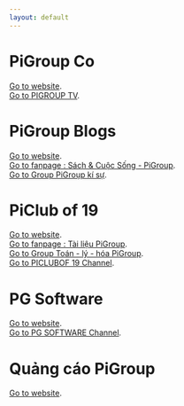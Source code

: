 ```yaml
---
layout: default
---
```

<!-- 
Text can be **bold**, _italic_, or ~~strikethrough~~.
-->
<!-- 
[Link to another page](./another-page.html).
-->

# PiGroup Co

[Go to website](http://www.pigroup.tk/).<br />
[Go to PIGROUP TV](https://www.youtube.com/channel/UCxkp7AQRylNztm_1GI3bgNg).<br />

# PiGroup Blogs

[Go to website](http://blogs.pigroup.tk/). <br />
[Go to fanpage : Sách & Cuộc Sống - PiGroup](https://www.facebook.com/sachvacuocsongpigroup). <br />
[Go to Group PiGroụp kí sự](https://www.facebook.com/groups/pigroupkisu). <br />

# PiClub of 19

[Go to website](http://tailieu.pigroup.tk/). <br />
[Go to fanpage : Tài liệu PiGroup](https://www.facebook.com/piclubof19THPT). <br />
[Go to Group Toán - lý - hóa PiGroup](https://www.facebook.com/groups/toanlihoapigroup). <br />
[Go to PICLUBOF 19 Channel](https://www.youtube.com/channel/UCVwZdD_6QiDbRxopQoUodqw).

# PG Software

[Go to website](http://software.pigroup.tk/). <br />
[Go to PG SOFTWARE Channel](https://www.youtube.com/channel/UCJGcYPqJl_gMuYGqxNPgVFg).<br />

# Quảng cáo PiGroup

[Go to website](http://quangcao.pigroup.tk/). <br />
